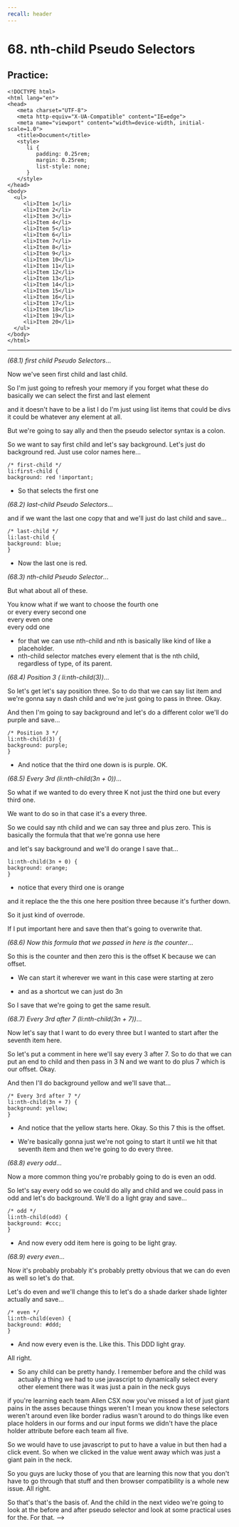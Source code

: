 ```yaml
---
recall: header
---
```


# 68. nth-child Pseudo Selectors  
Practice:  
------------------------------------  
```
<!DOCTYPE html>
<html lang="en">
<head>
   <meta charset="UTF-8">
   <meta http-equiv="X-UA-Compatible" content="IE=edge">
   <meta name="viewport" content="width=device-width, initial-scale=1.0">
   <title>Document</title>
   <style>
      li {
         padding: 0.25rem;
         margin: 0.25rem;
         list-style: none;
      }
   </style>
</head>
<body>
  <ul>
     <li>Item 1</li>
     <li>Item 2</li>
     <li>Item 3</li>
     <li>Item 4</li>
     <li>Item 5</li>
     <li>Item 6</li>
     <li>Item 7</li>
     <li>Item 8</li>
     <li>Item 9</li>
     <li>Item 10</li>
     <li>Item 11</li>
     <li>Item 12</li>
     <li>Item 13</li>
     <li>Item 14</li>
     <li>Item 15</li>
     <li>Item 16</li>
     <li>Item 17</li>
     <li>Item 18</li>
     <li>Item 19</li>
     <li>Item 20</li>
  </ul>
</body>
</html>
```
------------------------------------

*(68.1) first child Pseudo Selectors*...

Now we've seen first child and last child.  
 
So I'm just going to refresh your memory if you forget what these do basically we can select the first and last element  
 
and it doesn't have to be a list I do I'm just using list items that could be divs it could be whatever any element at all.  
 
But we're going to say ally and then the pseudo selector syntax is a colon.  
 
So we want to say first child and let's say background. Let's just do background red. Just use color names here...

```
/* first-child */
li:first-child {
background: red !important;  
```  
 
* So that selects the first one

*(68.2) last-child Pseudo Selectors*...

and if we want the last one copy that and we'll just do last child and save...

```
/* last-child */
li:last-child {
background: blue;
}  
```  
 
* Now the last one is red.

*(68.3) nth-child Pseudo Selector*...

But what about all of these.  
 
You know what if we want to choose the fourth one  
or every every second one  
every even one  
every odd one  
 
* for that we can use nth-child and nth is basically like kind of like a placeholder.  
* nth-child selector matches every element that is the nth child, regardless of type,  of its parent.

*(68.4) Position 3 ( li:nth-child(3))*...

So let's get let's say position three. So to do that we can say list item and we're gonna say n dash child and we're just going to pass in three. Okay.  
 
And then I'm going to say background and let's do a different color we'll do purple and save...

```
/* Position 3 */
li:nth-child(3) {
background: purple;
}  
```  
 
* And notice that the third one down is is purple. OK.


*(68.5) Every 3rd (li:nth-child(3n + 0))*...

So what if we wanted to do every three K not just the third one but every third one.  
 
We want to do so in that case it's a every three.  
 
So we could say nth child and we can say three and plus zero. This is basically the formula that that we're gonna use here  
 
and let's say background and we'll do orange I save that...

```
li:nth-child(3n + 0) {
background: orange;
}  
```  
 
* notice that every third one is orange  
 
and it replace the the this one here position three because it's further down.  
 
So it just kind of overrode.  
 
If I put important here and save then that's going to overwrite that.

*(68.6) Now this formula that we passed in here is the counter*...

So this is the counter and then zero this is the offset K because we can offset.  
 
* We can start it wherever we want in this case were starting at zero  
 
* and as a shortcut we can just do 3n  
 
So I save that we're going to get the same result.

*(68.7) Every 3rd after 7 (li:nth-child(3n + 7))*...

Now let's say that I want to do every three but I wanted to start after the seventh item here.  
 
So let's put a comment in here we'll say every 3 after 7. So to do that we can put an end to child and then pass in 3 N and we want to do plus 7 which is our offset. Okay.   
 
And then I'll do background yellow and we'll save that...

``` 
/* Every 3rd after 7 */
li:nth-child(3n + 7) {
background: yellow;
}  
```  
 
* And notice that the yellow starts here. Okay. So this 7 this is the offset.  
 
* We're basically gonna just we're not going to start it until we hit that seventh item and then we're going to do every three.


*(68.8) every odd*...

Now a more common thing you're probably going to do is even an odd.  
 
So let's say every odd so we could do ally and child and we could pass in odd and let's do background. We'll do a light gray and save...

```
/* odd */
li:nth-child(odd) {
background: #ccc;
}  
```  
 
* And now every odd item here is going to be light gray.

*(68.9) every even*...

Now it's probably probably it's probably pretty obvious that we can do even as well so let's do that.  
 
Let's do even and we'll change this to let's do a shade darker shade lighter actually and save...

```
/* even */
li:nth-child(even) {
background: #ddd;
}  
```  
 
* And now every even is the. Like this. This DDD light gray.   
 
All right.  
 
* So any child can be pretty handy. I remember before and the child was actually a thing we had to use javascript to dynamically select every other element there was it was just a pain in the neck guys  
 
if you're learning each team Allen CSX now you've missed a lot of just giant pains in the asses because things weren't I mean you know these selectors weren't around even like border radius wasn't around to do things like even place holders in our forms and our input forms we didn't have the place holder attribute before each team all five.  
 
So we would have to use javascript to put to have a value in but then had a click event. So when we clicked in the value went away which was just a giant pain in the neck.  
 
So you guys are lucky those of you that are learning this now that you don't have to go through that stuff and then browser compatibility is a whole new issue. All right.  
 
So that's that's the basis of. And the child in the next video we're going to look at the before and after pseudo selector and look at some practical uses for the. For that.
-->